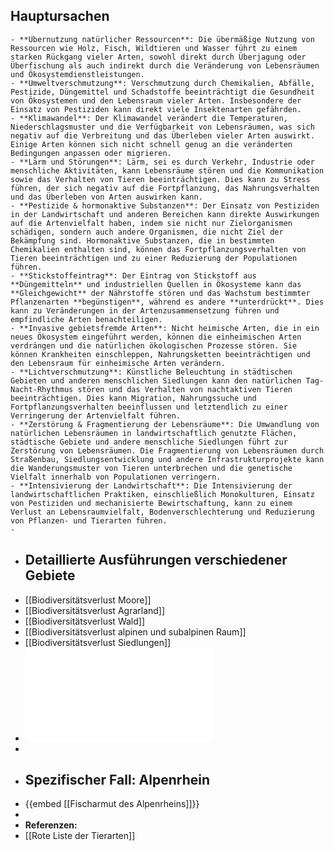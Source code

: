 ## Hauptursachen
	- **Übernutzung natürlicher Ressourcen**: Die übermäßige Nutzung von Ressourcen wie Holz, Fisch, Wildtieren und Wasser führt zu einem starken Rückgang vieler Arten, sowohl direkt durch Überjagung oder Überfischung als auch indirekt durch die Veränderung von Lebensräumen und Ökosystemdienstleistungen.
	- **Umweltverschmutzung**: Verschmutzung durch Chemikalien, Abfälle, Pestizide, Düngemittel und Schadstoffe beeinträchtigt die Gesundheit von Ökosystemen und den Lebensraum vieler Arten. Insbesondere der Einsatz von Pestiziden kann direkt viele Insektenarten gefährden.
	- **Klimawandel**: Der Klimawandel verändert die Temperaturen, Niederschlagsmuster und die Verfügbarkeit von Lebensräumen, was sich negativ auf die Verbreitung und das Überleben vieler Arten auswirkt. Einige Arten können sich nicht schnell genug an die veränderten Bedingungen anpassen oder migrieren.
	- **Lärm und Störungen**: Lärm, sei es durch Verkehr, Industrie oder menschliche Aktivitäten, kann Lebensräume stören und die Kommunikation sowie das Verhalten von Tieren beeinträchtigen. Dies kann zu Stress führen, der sich negativ auf die Fortpflanzung, das Nahrungsverhalten und das Überleben von Arten auswirken kann.
	- **Pestizide & hormonaktive Substanzen**: Der Einsatz von Pestiziden in der Landwirtschaft und anderen Bereichen kann direkte Auswirkungen auf die Artenvielfalt haben, indem sie nicht nur Zielorganismen schädigen, sondern auch andere Organismen, die nicht Ziel der Bekämpfung sind. Hormonaktive Substanzen, die in bestimmten Chemikalien enthalten sind, können das Fortpflanzungsverhalten von Tieren beeinträchtigen und zu einer Reduzierung der Populationen führen.
	- **Stickstoffeintrag**: Der Eintrag von Stickstoff aus **Düngemitteln** und industriellen Quellen in Ökosysteme kann das **Gleichgewicht** der Nährstoffe stören und das Wachstum bestimmter Pflanzenarten **begünstigen**, während es andere **unterdrückt**. Dies kann zu Veränderungen in der Artenzusammensetzung führen und empfindliche Arten benachteiligen.
	- **Invasive gebietsfremde Arten**: Nicht heimische Arten, die in ein neues Ökosystem eingeführt werden, können die einheimischen Arten verdrängen und die natürlichen ökologischen Prozesse stören. Sie können Krankheiten einschleppen, Nahrungsketten beeinträchtigen und den Lebensraum für einheimische Arten verändern.
	- **Lichtverschmutzung**: Künstliche Beleuchtung in städtischen Gebieten und anderen menschlichen Siedlungen kann den natürlichen Tag-Nacht-Rhythmus stören und das Verhalten von nachtaktiven Tieren beeinträchtigen. Dies kann Migration, Nahrungssuche und Fortpflanzungsverhalten beeinflussen und letztendlich zu einer Verringerung der Artenvielfalt führen.
	- **Zerstörung & Fragmentierung der Lebensräume**: Die Umwandlung von natürlichen Lebensräumen in landwirtschaftlich genutzte Flächen, städtische Gebiete und andere menschliche Siedlungen führt zur Zerstörung von Lebensräumen. Die Fragmentierung von Lebensräumen durch Straßenbau, Siedlungsentwicklung und andere Infrastrukturprojekte kann die Wanderungsmuster von Tieren unterbrechen und die genetische Vielfalt innerhalb von Populationen verringern.
	- **Intensivierung der Landwirtschaft**: Die Intensivierung der landwirtschaftlichen Praktiken, einschließlich Monokulturen, Einsatz von Pestiziden und mechanisierte Bewirtschaftung, kann zu einem Verlust an Lebensraumvielfalt, Bodenverschlechterung und Reduzierung von Pflanzen- und Tierarten führen.
	-
- ## Detaillierte Ausführungen verschiedener Gebiete
- [[Biodiversitätsverlust Moore]]
- [[Biodiversitätsverlust Agrarland]]
- [[Biodiversitätsverlust Wald]]
- [[Biodiversitätsverlust alpinen und subalpinen Raum]]
- [[Biodiversitätsverlust Siedlungen]]
- ![Zustand Biodiversität CH.pdf](../assets/Zustand_Biodiversität_CH_1713688966679_0.pdf)
-
- ## Spezifischer Fall: Alpenrhein
- {{embed [[Fischarmut des Alpenrheins]]}}
-
- **Referenzen:**
- [[Rote Liste der Tierarten]]
